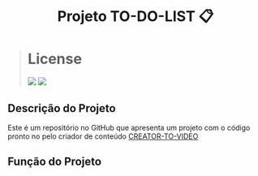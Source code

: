 
<h1 align = "center"

Projeto TO-DO-LIST 📋 

</h1>

># License
>![](https://img.shields.io/badge/license-%20Escola%20Marista%20Ir.%20Ac%C3%A1cio-black) ![](https://img.shields.io/badge/version-0.3-white) 


## Descrição do Projeto
Este é um repositório no GitHub que apresenta um projeto com o código pronto no pelo criador de conteúdo [CREATOR-TO-VIDEO]( https://www.youtube.com/watch?v=HSssE1PRQcA)

## Função do Projeto
